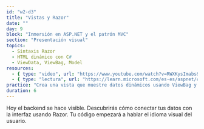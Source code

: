 ```yaml
---
id: "w2-d3"
title: "Vistas y Razor"
date: ""
day: 9
block: "Inmersión en ASP.NET y el patrón MVC"
section: "Presentación visual"
topics:
  - Sintaxis Razor
  - HTML dinámico con C#
  - ViewData, ViewBag, Model
resources:
  - { type: "video", url: "https://www.youtube.com/watch?v=RWXKysImabs&t=1746s" }
  - { type: "lectura", url: "https://learn.microsoft.com/es-es/aspnet/core/mvc/views/razor" }
practice: "Crea una vista que muestre datos dinámicos usando ViewBag y Model."
duration: 6
---
```


Hoy el backend se hace visible. Descubrirás cómo conectar tus datos con la interfaz usando Razor. Tu código empezará a hablar el idioma visual del usuario.